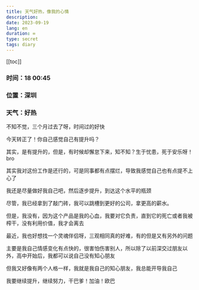 ```yaml
---
title: 天气好热，像我的心情
description: 
date: 2023-09-19
lang: en
duration: ∞
type: secret
tags: diary
---
```

[[toc]]

### 时间：18 00:45

### 位置：深圳

### 天气：好热

不知不觉，三个月过去了呀，时间过的好快

今天转正了！你自己感觉自己有提升吗？

其实，是有提升的，但是，有时候却懈怠下来，知不知？生于忧患，死于安乐呀！bro

其实我对这份工作是还行的，可是同事都有点摆烂，导致我感觉自己也有点提不上心了

我还是尽量做好我自己吧，然后逐步提升，到达这个水平的瓶颈

尽管，我已经拿到了敲门砖，我可以跳槽到更好的公司，拿更高的薪水。

但是，我没有，因为这个产品是我的心血，我要对它负责，直到它的死亡或者我被榨干，没有利用价值，我才会离去

最近，我也好想找一个灵魂伴侣呀，三观相同真的好难，有的但是又有另外的问题

主要是我自己情感变化有点快的，很害怕伤害别人，所以除了以前深交过朋友以外，高中开始后，我都可以说自己没有知心朋友

但我又好像有两个人格一样，我就是我自己的知心朋友，我总能开导我自己

我要继续提升，继续努力，干巴爹！加油！欧巴
